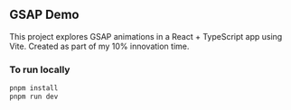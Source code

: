 ## GSAP Demo

This project explores GSAP animations in a React + TypeScript app using Vite. Created as part of my 10% innovation time.

### To run locally

```bash
pnpm install
pnpm run dev
```
